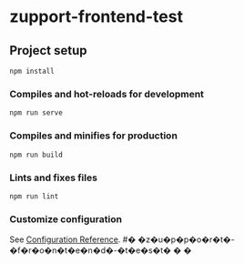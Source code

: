 # zupport-frontend-test

## Project setup
```
npm install
```

### Compiles and hot-reloads for development
```
npm run serve
```

### Compiles and minifies for production
```
npm run build
```

### Lints and fixes files
```
npm run lint
```

### Customize configuration
See [Configuration Reference](https://cli.vuejs.org/config/).
#� �z�u�p�p�o�r�t�-�f�r�o�n�t�e�n�d�-�t�e�s�t�
�
�
